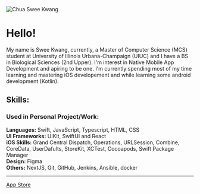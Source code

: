 <img src="https://drive.google.com/uc?id=15S4kGn1a0veUExXmIxwLcdbziSHJlI0V" alt="Chua Swee Kwang">
<h1>Hello!</h1>
My name is Swee Kwang, currently, a Master of Computer Science (MCS) student at University of Illinois Urbana-Champaign (UIUC) and I have a BS in Biological Sciences (2nd Upper). I'm interest in Native Mobile App Development and apiring to be one. I'm currently spending most of my time learning and mastering iOS developement and while learning some android development (Kotlin).


<h2>Skills:</h2>
<h3>Used in Personal Project/Work:</h3>
<strong>Languages:</strong> Swift, JavaScript, Typescript, HTML, CSS<br/>
<strong>UI Frameworks:</strong> UIKit, SwiftUI and React<br/>
<strong>iOS Skills:</strong> Grand Central Dispatch, Operations, URLSession, Combine, CoreData, UserDafults, StoreKit, XCTest, Cocoapods, Swift Package Manager<br/>
<strong>Design:</strong> Figma<br/>
<strong>Others:</strong> NextJS, Git, GitHub, Jenkins, Ansible, docker<br/>

<!---
Sweekwang/Sweekwang is a ✨ special ✨ repository because its `README.md` (this file) appears on your GitHub profile.
You can click the Preview link to take a look at your changes.
--->


<hr/>
<a href="https://apps.apple.com/sg/developer/chua-kwang/id1464828215"> App Store
</a>

